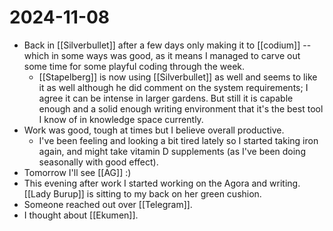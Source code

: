 # 2024-11-08
- Back in [[Silverbullet]] after a few days only making it to [[codium]] -- which in some ways was good, as it means I managed to carve out some time for some playful coding through the week.
  - [[Stapelberg]] is now using [[Silverbullet]] as well and seems to like it as well although he did comment on the system requirements; I agree it can be intense in larger gardens. But still it is capable enough and a solid enough writing environment that it's the best tool I know of in knowledge space currently.
- Work was good, tough at times but I believe overall productive.
  - I've been feeling and looking a bit tired lately so I started taking iron again, and might take vitamin D supplements (as I've been doing seasonally with good effect).
- Tomorrow I'll see [[AG]] :)
- This evening after work I started working on the Agora and writing. [[Lady Burup]] is sitting to my back on her green cushion.
- Someone reached out over [[Telegram]].
- I thought about [[Ekumen]].